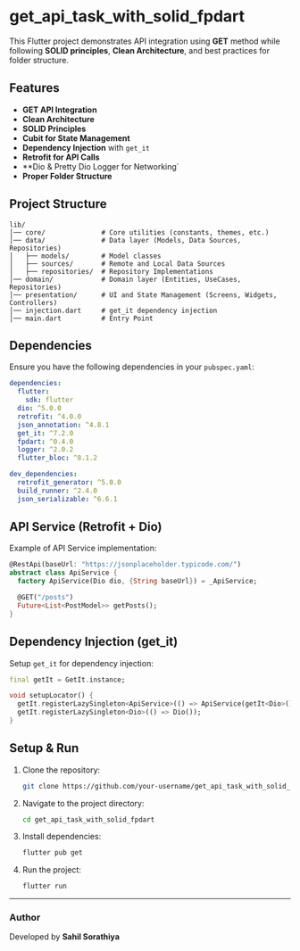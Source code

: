 # get_api_task_with_solid_fpdart

This Flutter project demonstrates API integration using **GET** method while following **SOLID principles**, **Clean Architecture**, and best practices for folder structure.

## Features
- **GET API Integration**
- **Clean Architecture**
- **SOLID Principles**
- **Cubit for State Management**
- **Dependency Injection** with `get_it`
- **Retrofit for API Calls**
- **Dio & Pretty Dio Logger for Networking`
- **Proper Folder Structure**

## Project Structure
```
lib/
│── core/              # Core utilities (constants, themes, etc.)
│── data/              # Data layer (Models, Data Sources, Repositories)
│   ├── models/        # Model classes
│   ├── sources/       # Remote and Local Data Sources
│   ├── repositories/  # Repository Implementations
│── domain/            # Domain layer (Entities, UseCases, Repositories)
│── presentation/      # UI and State Management (Screens, Widgets, Controllers)
│── injection.dart     # get_it dependency injection
│── main.dart          # Entry Point
```

## Dependencies
Ensure you have the following dependencies in your `pubspec.yaml`:
```yaml
dependencies:
  flutter:
    sdk: flutter
  dio: ^5.0.0
  retrofit: ^4.0.0
  json_annotation: ^4.8.1
  get_it: ^7.2.0
  fpdart: ^0.4.0
  logger: ^2.0.2
  flutter_bloc: ^8.1.2

dev_dependencies:
  retrofit_generator: ^5.0.0
  build_runner: ^2.4.0
  json_serializable: ^6.6.1
```

## API Service (Retrofit + Dio)
Example of API Service implementation:
```dart
@RestApi(baseUrl: "https://jsonplaceholder.typicode.com/")
abstract class ApiService {
  factory ApiService(Dio dio, {String baseUrl}) = _ApiService;

  @GET("/posts")
  Future<List<PostModel>> getPosts();
}
```

## Dependency Injection (get_it)
Setup `get_it` for dependency injection:
```dart
final getIt = GetIt.instance;

void setupLocator() {
  getIt.registerLazySingleton<ApiService>(() => ApiService(getIt<Dio>()));
  getIt.registerLazySingleton<Dio>(() => Dio());
}
```

## Setup & Run
1. Clone the repository:
   ```sh
   git clone https://github.com/your-username/get_api_task_with_solid_fpdart.git
   ```
2. Navigate to the project directory:
   ```sh
   cd get_api_task_with_solid_fpdart
   ```
3. Install dependencies:
   ```sh
   flutter pub get
   ```
4. Run the project:
   ```sh
   flutter run
   ```

---
### Author
Developed by **Sahil Sorathiya**
